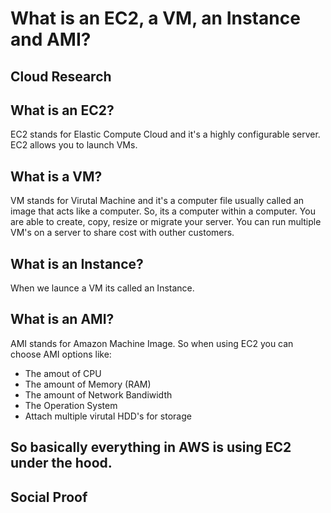 

# What is an EC2, a VM, an Instance and AMI?

## Cloud Research

## What is an EC2? 

EC2 stands for Elastic Compute Cloud and it's a highly configurable server. EC2 allows you to launch VMs.

## What is a VM?  

VM stands for Virutal Machine and it's a computer file usually called an image that acts like a computer. So, its a computer within a computer. You are able to create, copy, resize or migrate your server. You can run multiple VM's on a server to share cost with outher customers.

## What is an Instance?

When we launce a VM its called an Instance.

## What is an AMI?

AMI stands for Amazon Machine Image.  So when using EC2 you can choose AMI options like:

* The amout of CPU
* The amount of Memory (RAM)
* The amount of Network Bandiwidth
* The Operation System
* Attach multiple virutal HDD's for storage


## So basically everything in AWS is using EC2 under the hood. 



## Social Proof



